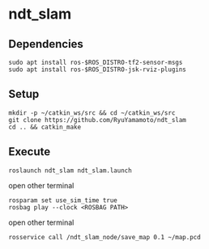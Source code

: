 # ndt_slam

## Dependencies
```
sudo apt install ros-$ROS_DISTRO-tf2-sensor-msgs
sudo apt install ros-$ROS_DISTRO-jsk-rviz-plugins
```

## Setup
```
mkdir -p ~/catkin_ws/src && cd ~/catkin_ws/src
git clone https://github.com/RyuYamamoto/ndt_slam
cd .. && catkin_make
```

## Execute
```
roslaunch ndt_slam ndt_slam.launch
```
open other terminal
```
rosparam set use_sim_time true
rosbag play --clock <ROSBAG PATH>
```
open other terminal
```
rosservice call /ndt_slam_node/save_map 0.1 ~/map.pcd
```